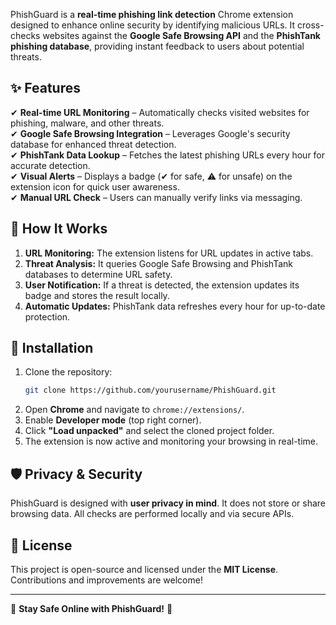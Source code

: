 

PhishGuard is a **real-time phishing link detection** Chrome extension designed to enhance online security by identifying malicious URLs. It cross-checks websites against the **Google Safe Browsing API** and the **PhishTank phishing database**, providing instant feedback to users about potential threats.  

## ✨ Features  
✔ **Real-time URL Monitoring** – Automatically checks visited websites for phishing, malware, and other threats.  
✔ **Google Safe Browsing Integration** – Leverages Google's security database for enhanced threat detection.  
✔ **PhishTank Data Lookup** – Fetches the latest phishing URLs every hour for accurate detection.  
✔ **Visual Alerts** – Displays a badge (✔ for safe, ⚠️ for unsafe) on the extension icon for quick user awareness.  
✔ **Manual URL Check** – Users can manually verify links via messaging.  

## 🚀 How It Works  
1. **URL Monitoring:** The extension listens for URL updates in active tabs.  
2. **Threat Analysis:** It queries Google Safe Browsing and PhishTank databases to determine URL safety.  
3. **User Notification:** If a threat is detected, the extension updates its badge and stores the result locally.  
4. **Automatic Updates:** PhishTank data refreshes every hour for up-to-date protection.  

## 🔧 Installation  
1. Clone the repository:  
   ```sh
   git clone https://github.com/yourusername/PhishGuard.git
   ```
2. Open **Chrome** and navigate to `chrome://extensions/`.  
3. Enable **Developer mode** (top right corner).  
4. Click **"Load unpacked"** and select the cloned project folder.  
5. The extension is now active and monitoring your browsing in real-time.  

## 🛡️ Privacy & Security  
PhishGuard is designed with **user privacy in mind**. It does not store or share browsing data. All checks are performed locally and via secure APIs.  

## 📜 License  
This project is open-source and licensed under the **MIT License**. Contributions and improvements are welcome!  

---

🔗 **Stay Safe Online with PhishGuard!** 🚀
